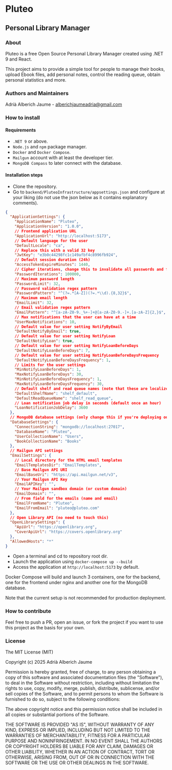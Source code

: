 # Pluteo
## Personal Library Manager

### About

Pluteo is a free Open Source Personal Library Manager created using .NET 9 and React.

This project aims to provide a simple tool for people to manage their books, upload Ebook files, add personal notes, control the reading queue, obtain personal statistics and more.

### Authors and Maintainers

Adrià Alberich Jaume - alberichjaumeadria@gmail.com

### How to install

#### Requirements

- `.NET 9` or above.
- `Node.js` and `npm` package manager.
- `Docker` and `Docker Compose`.
- `Mailgun` account with at least the developer tier.
- `MongoDB Compass` to later connect with the database.

#### Installation steps

- Clone the repository.
- Go to `backend/PluteoInfrastructure/appsettings.json` and configure at your liking (do not use the json below as it contains explanatory comments).

```json
{
  "ApplicationSettings": {
    "ApplicationName": "Pluteo",
    "ApplicationVersion": "1.0.0",
    // Frontend application URL
    "ApplicationUrl": "http://localhost:5173",
    // Default language for the user
    "DefaultLocale": "ca",
    // Replace this with a valid 32 key
    "JwtKey": "e3b0c44298fc1c149afbf4c8996fb924",
    // Default session duration (24h)
    "AccessTokenExpireMinutes": 1440,
    // Cipher iterations, change this to invalidate all passwords and force a global password reset (in case of a security breach)
    "PasswordIterations": 100000,
    // Maximum password length
    "PasswordLimit": 32,
    // Password validation regex pattern
    "PasswordPattern": "^(?=.*[A-Z])(?=.*\\d).{8,32}$",
    // Maximum email length
    "EmailLimit": 32,
    // Email validation regex pattern
    "EmailPattern": "^[a-zA-Z0-9._%+-]+@[a-zA-Z0-9.-]+.[a-zA-Z]{2,}$",
    // Max notifications that the user can have at a time
    "UserMaxNotifications": 10,
    // Default value for user setting NotifyByEmail
    "DefaultNotifyByEmail": true,
    // Default value for user setting NotifyLoan
    "DefaultNotifyLoan": true,
    // Default value for user setting NotifyLoanBeforeDays
    "DefaultNotifyLoanBeforeDays": 7,
    // Default value for user setting NotifyLoanBeforeDaysFrequency
    "DefaultNotifyLoanBeforeDaysFrequency": 1,
    // Limits for the user settings
    "MinNotifyLoanBeforeDays": 1,
    "MaxNotifyLoanBeforeDays": 30,
    "MinNotifyLoanBeforeDaysFrequency": 1,
    "MaxNotifyLoanBeforeDaysFrequency": 30,
    // Default shelf and read queue names (note that these are localizen in the frontend)
    "DefaultShelfName": "shelf_default",
    "DefaultReadQueueName": "shelf_read_queue",
    // Loan notification job delay in seconds (default once an hour)
    "LoanNotificationJobDelay": 3600
  },
  // MongoDB database settings (only change this if you're deploying outside Docker)
  "DatabaseSettings": {
    "ConnectionString": "mongodb://localhost:27017",
    "DatabaseName": "Pluteo",
    "UserCollectionName": "Users",
    "BookCollectionName": "Books"
  },
  // Mailgun API settings
  "EmailSettings": {
    // Local directory for the HTML email templates
    "EmailTemplatesDir": "EmailTemplates",
    // Base Mailgun API URI
    "EmailBaseUri": "https://api.mailgun.net/v3",
    // Your Mailgun API Key
    "EmailAPIKey": "",
    // Your Mailgun sandbox domain (or custom domain)
    "EmailDomain": "",
    // From field for the emails (name and email)
    "EmailFromName": "Pluteo",
    "EmailFromEmail": "pluteo@pluteo.com"
  },
  // Open Library API (no need to touch this)
  "OpenLibrarySettings": {
    "ApiUrl": "https://openlibrary.org",
    "CoverApiUrl": "https://covers.openlibrary.org"
  },
  "AllowedHosts": "*"
}

```

- Open a terminal and cd to repository root dir.
- Launch the application using `docker-compose up --build`
- Access the application at `http://localhost:5173` by default.

Docker Compose will build and launch 3 containers, one for the backend, one for the frontend under nginx and another one for the MongoDB database.

Note that the current setup is not recommended for production deployment.

### How to contribute

Feel free to push a PR, open an issue, or fork the project if you want to use this project as the basis for your own.

### License

The MIT License (MIT)

Copyright (c) 2025 Adrià Alberich Jaume

Permission is hereby granted, free of charge, to any person obtaining a copy
of this software and associated documentation files (the "Software"), to deal
in the Software without restriction, including without limitation the rights
to use, copy, modify, merge, publish, distribute, sublicense, and/or sell
copies of the Software, and to permit persons to whom the Software is
furnished to do so, subject to the following conditions:

The above copyright notice and this permission notice shall be included in
all copies or substantial portions of the Software.

THE SOFTWARE IS PROVIDED "AS IS", WITHOUT WARRANTY OF ANY KIND, EXPRESS OR
IMPLIED, INCLUDING BUT NOT LIMITED TO THE WARRANTIES OF MERCHANTABILITY,
FITNESS FOR A PARTICULAR PURPOSE AND NONINFRINGEMENT. IN NO EVENT SHALL THE
AUTHORS OR COPYRIGHT HOLDERS BE LIABLE FOR ANY CLAIM, DAMAGES OR OTHER
LIABILITY, WHETHER IN AN ACTION OF CONTRACT, TORT OR OTHERWISE, ARISING FROM,
OUT OF OR IN CONNECTION WITH THE SOFTWARE OR THE USE OR OTHER DEALINGS IN
THE SOFTWARE.